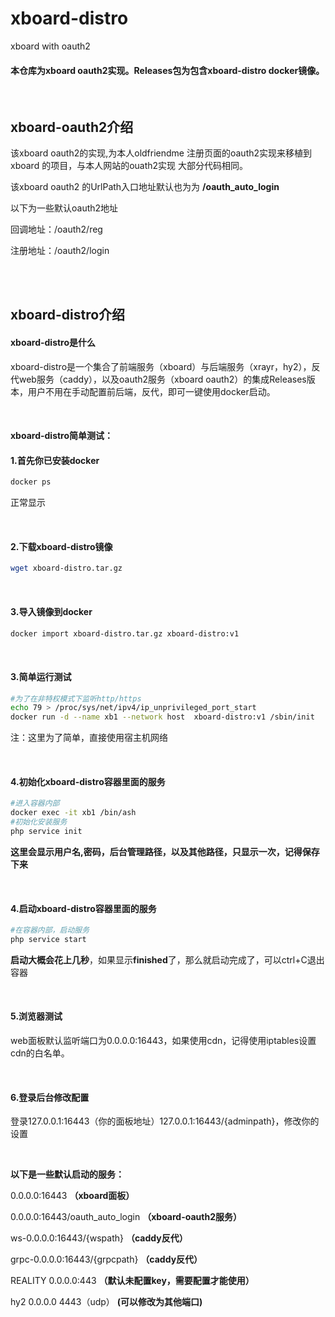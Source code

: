 # xboard-distro
xboard with oauth2

#### 本仓库为xboard oauth2实现。Releases包为包含xboard-distro docker镜像。

<br>

## xboard-oauth2介绍

该xboard oauth2的实现,为本人oldfriendme 注册页面的oauth2实现来移植到xboard 的项目，与本人网站的ouath2实现 大部分代码相同。

该xboard oauth2 的UrlPath入口地址默认也为为 **/oauth_auto_login**

以下为一些默认oauth2地址

回调地址：/oauth2/reg

注册地址：/oauth2/login

<br><br>

## xboard-distro介绍

#### xboard-distro是什么
xboard-distro是一个集合了前端服务（xboard）与后端服务（xrayr，hy2），反代web服务（caddy），以及oauth2服务（xboard oauth2）的集成Releases版本，用户不用在手动配置前后端，反代，即可一键使用docker启动。

<br>

#### xboard-distro简单测试：

#### 1.首先你已安装docker
```bash
docker ps
```
正常显示

<br>

#### 2.下载xboard-distro镜像
```bash
wget xboard-distro.tar.gz
```

<br>

#### 3.导入镜像到docker
```bash
docker import xboard-distro.tar.gz xboard-distro:v1
```

<br>

#### 3.简单运行测试
```bash
#为了在非特权模式下监听http/https
echo 79 > /proc/sys/net/ipv4/ip_unprivileged_port_start
docker run -d --name xb1 --network host  xboard-distro:v1 /sbin/init
```
注：这里为了简单，直接使用宿主机网络

<br>

#### 4.初始化xboard-distro容器里面的服务
```bash
#进入容器内部
docker exec -it xb1 /bin/ash
#初始化安装服务
php service init
```

**这里会显示用户名,密码，后台管理路径，以及其他路径，只显示一次，记得保存下来**

<br>

#### 4.启动xboard-distro容器里面的服务
```bash
#在容器内部，启动服务
php service start
```
**启动大概会花上几秒**，如果显示**finished**了，那么就启动完成了，可以ctrl+C退出容器

<br>

#### 5.浏览器测试
web面板默认监听端口为0.0.0.0:16443，如果使用cdn，记得使用iptables设置cdn的白名单。

<br>

#### 6.登录后台修改配置
登录127.0.0.1:16443（你的面板地址）127.0.0.1:16443/{adminpath}，修改你的设置

<br>

**以下是一些默认启动的服务：**

0.0.0.0:16443 **（xboard面板）**

0.0.0.0:16443/oauth_auto_login **（xboard-oauth2服务）**

ws-0.0.0.0:16443/{wspath} **（caddy反代）**

grpc-0.0.0.0:16443/{grpcpath} **（caddy反代）**

REALITY  0.0.0.0:443 **（默认未配置key，需要配置才能使用）**

hy2 0.0.0.0 4443（udp） **(可以修改为其他端口)**
